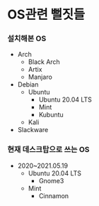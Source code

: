# OS관련 뻘짓들

### 설치해본 OS
- Arch
  - Black Arch
  - Artix
  - Manjaro
- Debian
  - Ubuntu
    - Ubuntu 20.04 LTS
    - Mint
    - Kubuntu
  - Kali
- Slackware


### 현재 데스크탑으로 쓰는 OS

- 2020~2021.05.19
  - Ubuntu 20.04 LTS
    - Gnome3
  - Mint
    - Cinnamon
